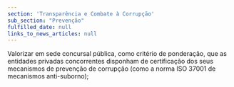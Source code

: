```yaml
---
section: 'Transparência e Combate à Corrupção'
sub_section: "Prevenção"
fulfilled_date: null
links_to_news_articles: null
---
```


Valorizar em sede concursal pública, como critério de ponderação, que as entidades privadas concorrentes disponham de certificação dos seus mecanismos de prevenção de corrupção (como a norma ISO 37001 de mecanismos anti-suborno);